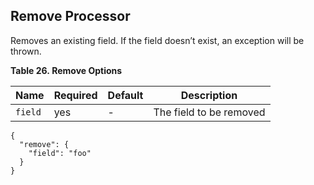 ## Remove Processor

Removes an existing field. If the field doesn’t exist, an exception will be thrown.

 **Table 26. Remove Options**

Name |  Required |  Default |  Description  
---|---|---|---  
`field`| yes| -| The field to be removed  
  
  

    
    
    {
      "remove": {
        "field": "foo"
      }
    }

